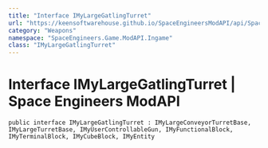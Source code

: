 ```yaml
---
title: "Interface IMyLargeGatlingTurret"
url: "https://keensoftwarehouse.github.io/SpaceEngineersModAPI/api/SpaceEngineers.Game.ModAPI.Ingame.IMyLargeGatlingTurret.html"
category: "Weapons"
namespace: "SpaceEngineers.Game.ModAPI.Ingame"
class: "IMyLargeGatlingTurret"
---
```


# Interface IMyLargeGatlingTurret | Space Engineers ModAPI

```
public interface IMyLargeGatlingTurret : IMyLargeConveyorTurretBase, IMyLargeTurretBase, IMyUserControllableGun, IMyFunctionalBlock, IMyTerminalBlock, IMyCubeBlock, IMyEntity
```